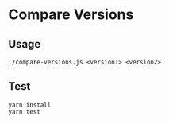 # Compare Versions

## Usage

```console
./compare-versions.js <version1> <version2>
```

## Test

```console
yarn install
yarn test
```
